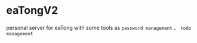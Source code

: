 # eaTongV2
personal server for eaTong with some tools as `password management` 、 `todo management`


